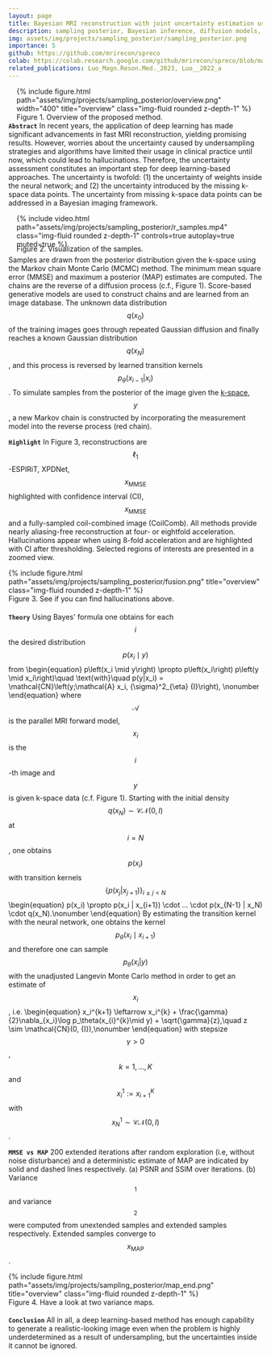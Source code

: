 ```yaml
---
layout: page
title: Bayesian MRI reconstruction with joint uncertainty estimation using diffusion models
description: sampling posterior, Bayesian inference, diffusion models, uncertainty estimation, inverse problem, MR image reconstruction, Monte Carlo, Markov chain
img: assets/img/projects/sampling_posterior/sampling_posterior.png
importance: 5
github: https://github.com/mrirecon/spreco
colab: https://colab.research.google.com/github/mrirecon/spreco/blob/main/examples/scripts/demo_recon.ipynb
related_publications: Luo_Magn.Reson.Med._2023, Luo__2022_a
---
```

<div style="float: right; margin-left: 1rem; margin-bottom: 0rem">
{% include figure.html path="assets/img/projects/sampling_posterior/overview.png" width="400" title="overview" class="img-fluid rounded z-depth-1" %}
<div class="caption_post">
    Figure 1. Overview of the proposed method.
</div>
</div>

**`Abstract`** In recent years, the application of deep
learning has made significant advancements in fast MRI
reconstruction, yielding promising results. However,
worries about the uncertainty caused by undersampling
strategies and algorithms have limited their usage in
clinical practice until now, which could lead to hallucinations. Therefore, the uncertainty
assessment constitutes an important step
for deep learning-based approaches. The uncertainty is twofold:
(1) the uncertainty of weights inside the neural
network; and (2) the uncertainty introduced by the
missing k-space data points. The uncertainty from missing
k-space data points can be addressed in a Bayesian imaging framework. 


<div style="float: right;margin-right: 0rem; margin-left: 1rem; margin-bottom: 0rem; width: auto; ">
{% include video.html path="assets/img/projects/sampling_posterior/r_samples.mp4" class="img-fluid rounded z-depth-1" controls=true autoplay=true muted=true %}
<div class="caption_post" style="margin-bottom: 0.3rem; margin-top: -0.5rem">
    Figure 2. Visualization of the samples.
</div>
</div>

Samples are drawn from the posterior distribution given the k-space using the Markov
chain Monte Carlo (MCMC) method. The minimum mean square error (MMSE)
and maximum a posterior (MAP) estimates are computed. The chains are the reverse of a diffusion process (c.f., Figure 1). Score-based generative models are
used to construct chains and are learned from an image database.
The unknown data distribution $$q(x_0)$$ of the training images goes through repeated Gaussian diffusion and
finally reaches a known Gaussian distribution $$q(x_N)$$, and this process is reversed by learned transition kernels $$p_\theta(x_{i-1}|x_i)$$. To simulate samples from the
posterior of the image given the [k-space](https://en.wikipedia.org/wiki/K-space_(magnetic_resonance_imaging)), $$y$$, a new Markov chain is constructed by incorporating the measurement model into the reverse process (red chain).



**`Highlight`** In Figure 3, reconstructions are $$\ell_1$$-ESPIRiT, XPDNet, $$x_\text{MMSE}$$
highlighted with confidence interval (CI), $$x_\text{MMSE}$$
and a fully-sampled coil-combined image (CoilComb). All methods provide nearly aliasing-free reconstruction at four- or eightfold acceleration. Hallucinations
appear when using 8-fold acceleration and are highlighted with
CI after thresholding. 
Selected regions of interests are presented in a zoomed view.
<div class="col-sm mt-3 mt-md-0">
{% include figure.html path="assets/img/projects/sampling_posterior/fusion.png" title="overview" class="img-fluid rounded z-depth-1" %}
<div class="caption_post" style="margin-bottom: 1.15rem">
    Figure 3. See if you can find hallucinations above.
</div>
</div>

**`Theory`** Using Bayes' formula one obtains for each $$i$$ the desired distribution $$p\left (x_i \mid y\right )$$ from 
\begin{equation}
p\left(x\_i \mid y\right) \propto p\left(x\_i\right) p\left(y \mid x\_i\right)\quad \text{with}\quad p(y|x\_i) = \mathcal{CN}\left(y;\mathcal{A} x\_i, {\sigma}^2\_{\eta} {I}\right), \nonumber
\end{equation}
where $$\mathcal{A}$$ is the parallel MRI forward model, $$x_i$$ is the $$i$$-th image and $$y$$ is given k-space data (c.f. Figure 1).
Starting with the initial density $$q(x_N)\sim \mathcal{CN}(0,I)$$ at $$i=N$$, one obtains $$p(x_i)$$ with transition kernels $$\{p(x_j | x_{j+1})\}_{i \leq j < N}$$ 
\begin{equation}
p(x\_i) \propto p(x\_i | x\_{i+1}) \cdot ... \cdot p(x_{N-1} | x_N) \cdot q(x_N).\nonumber
\end{equation}
By estimating the transition kernel with the neural network, one obtains the kernel $$p_\theta(x_i \mid x_{i+1})$$ and therefore one can sample $$p_\theta(x_i | y)$$ with the unadjusted Langevin Monte Carlo method in order to get an estimate of $$x_i$$, i.e.
\begin{equation}
x\_i^{k+1} \leftarrow x\_i^{k} + \frac{\gamma}{2}\nabla\_{x\_i}\log p\_\theta(x\_{i}^{k}\mid y) + \sqrt{\gamma}{z},\quad z \sim \mathcal{CN}(0, {I}),\nonumber
\end{equation}
with stepsize $$\gamma > 0$$, $$k=1,...,K$$ and $$x_i^1 := x^K_{i+1}$$ with $$x_N^1 \sim \mathcal{CN}(0, {I})$$. 

**`MMSE vs MAP`** 200 extended iterations after random exploration (i.e, without noise disturbance) and a deterministic estimate of
      MAP are indicated by solid and dashed lines respectively. (a) PSNR and SSIM over iterations. (b) Variance$$_\text{1}$$ and
      variance$$_\text{2}$$ were computed from unextended samples and extended samples respectively. Extended samples converge to $$x_\text{MAP}$$.

<div class="col-sm mt-3 mt-md-0">
{% include figure.html path="assets/img/projects/sampling_posterior/map_end.png" title="overview" class="img-fluid rounded z-depth-1" %}
<div class="caption_post" style="margin-bottom: 1.15rem">
    Figure 4. Have a look at two variance maps.
</div>
</div>




**`Conclusion`** All in all, a deep learning-based method has enough
capability to generate a realistic-looking image even when
the problem is highly underdetermined as a result of
undersampling, but the uncertainties inside it cannot be
ignored.